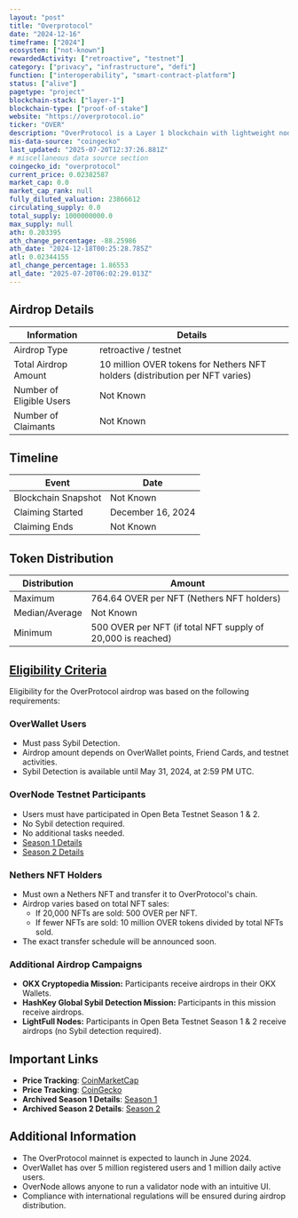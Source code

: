 ```yaml
---
layout: "post"
title: "Overprotocol"
date: "2024-12-16"
timeframe: ["2024"]
ecosystem: ["not-known"]
rewardedActivity: ["retroactive", "testnet"]
category: ["privacy", "infrastructure", "defi"]
function: ["interoperability", "smart-contract-platform"]
status: ["alive"]
pagetype: "project"
blockchain-stack: ["layer-1"]
blockchain-type: ["proof-of-stake"]
website: "https://overprotocol.io"
ticker: "OVER"
description: "OverProtocol is a Layer 1 blockchain with lightweight nodes, allowing individuals to run validators on personal computers. It aims to create a decentralized, community-driven network."
mis-data-source: "coingecko"
last_updated: "2025-07-20T12:37:26.881Z"
# miscellaneous data source section
coingecko_id: "overprotocol"
current_price: 0.02382587
market_cap: 0.0
market_cap_rank: null
fully_diluted_valuation: 23866612
circulating_supply: 0.0
total_supply: 1000000000.0
max_supply: null
ath: 0.203395
ath_change_percentage: -88.25986
ath_date: "2024-12-18T00:25:28.785Z"
atl: 0.02344155
atl_change_percentage: 1.86553
atl_date: "2025-07-20T06:02:29.013Z"
---
```


## Airdrop Details

| Information              | Details                                                                      |
| ------------------------ | ---------------------------------------------------------------------------- |
| Airdrop Type             | retroactive / testnet                                                        |
| Total Airdrop Amount     | 10 million OVER tokens for Nethers NFT holders (distribution per NFT varies) |
| Number of Eligible Users | Not Known                                                                    |
| Number of Claimants      | Not Known                                                                    |

## Timeline

| Event               | Date              |
| ------------------- | ----------------- |
| Blockchain Snapshot | Not Known         |
| Claiming Started    | December 16, 2024 |
| Claiming Ends       | Not Known         |

## Token Distribution

| Distribution   | Amount                                                      |
| -------------- | ----------------------------------------------------------- |
| Maximum        | 764.64 OVER per NFT (Nethers NFT holders)                   |
| Median/Average | Not Known                                                   |
| Minimum        | 500 OVER per NFT (if total NFT supply of 20,000 is reached) |

## [Eligibility Criteria](https://medium.com/overprotocol/overprotocol-who-is-eligible-for-airdrop-2-63a754909e50)

Eligibility for the OverProtocol airdrop was based on the following requirements:

### OverWallet Users
- Must pass Sybil Detection.
- Airdrop amount depends on OverWallet points, Friend Cards, and testnet activities.
- Sybil Detection is available until May 31, 2024, at 2:59 PM UTC.

### OverNode Testnet Participants
- Users must have participated in Open Beta Testnet Season 1 & 2.
- No Sybil detection required.
- No additional tasks needed.
- [Season 1 Details](https://web.archive.org/web/20240525195312/https://medium.com/overprotocol/overprotocol-who-is-eligible-for-the-airdrop-1dfaa5d3460c)
- [Season 2 Details](https://web.archive.org/web/20240817231852/https://medium.com/overprotocol/overprotocol-who-is-eligible-for-airdrop-2-63a754909e50)

### Nethers NFT Holders
- Must own a Nethers NFT and transfer it to OverProtocol's chain.
- Airdrop varies based on total NFT sales:
  - If 20,000 NFTs are sold: 500 OVER per NFT.
  - If fewer NFTs are sold: 10 million OVER tokens divided by total NFTs sold.
- The exact transfer schedule will be announced soon.

### Additional Airdrop Campaigns
- **OKX Cryptopedia Mission:** Participants receive airdrops in their OKX Wallets.
- **HashKey Global Sybil Detection Mission:** Participants in this mission receive airdrops.
- **LightFull Nodes:** Participants in Open Beta Testnet Season 1 & 2 receive airdrops (no Sybil detection required).

## Important Links

- **Price Tracking**: [CoinMarketCap](https://coinmarketcap.com/currencies/overprotocol)
- **Price Tracking**: [CoinGecko](https://www.coingecko.com/en/coins/overprotocol)
- **Archived Season 1 Details**: [Season 1](https://web.archive.org/web/20240525195312/https://medium.com/overprotocol/overprotocol-who-is-eligible-for-the-airdrop-1dfaa5d3460c)
- **Archived Season 2 Details**: [Season 2](https://web.archive.org/web/20240817231852/https://medium.com/overprotocol/overprotocol-who-is-eligible-for-airdrop-2-63a754909e50)

## Additional Information

- The OverProtocol mainnet is expected to launch in June 2024.
- OverWallet has over 5 million registered users and 1 million daily active users.
- OverNode allows anyone to run a validator node with an intuitive UI.
- Compliance with international regulations will be ensured during airdrop distribution.